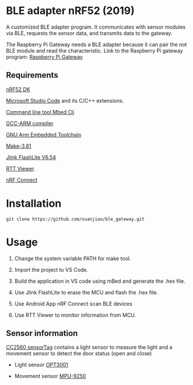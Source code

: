 ﻿# BLE adapter nRF52 (2019)

A customized BLE adapter program. It communicates with sensor modules via BLE, requests the sensor data, and transmits data to the gateway.

The Raspberry Pi Gateway needs a BLE adapter because it can pair the not BLE module and read the characteristic. Link to the Raspberry Pi gateway program: [Raspberry Pi Gateway](https://github.com/xuanjiao/ble_gateway)


## Requirements

[nRF52 DK](https://www.nordicsemi.com/Software-and-Tools/Development-Kits/nRF52-DK)

[Microsoft Studio Code](https://code.visualstudio.com/) and its C/C++ extensions.

[Command line tool Mbed Cli](https://github.com/ARMmbed/mbed-cli/blob/1.8.3/README.md) 

[GCC-ARM compiler](https://developer.arm.com/tools-and-software/open-source-software/developer-tools/gnu-toolchain/gnu-rm/downloads)

[GNU Arm Embedded Toolchain](https://developer.arm.com/tools-and-software/open-source-software/developer-tools/gnu-toolchain/gnu-rm) 
 
[Make-3.81](https://sourceforge.net/projects/gnuwin32/files/make/3.81/) 

[Jlink FlashLite V6.54](https://www.segger.com/products/debug-probes/j-link/technology/flash-download/)

[RTT Viewer](https://www.segger.com/products/debug-probes/j-link/tools/rtt-viewer/).

[nRF Connect](https://www.nordicsemi.com/Software-and-tools/Development-Tools/nRF-Connect-for-mobile)

# Installation
```
git clone https://github.com/xuanjiao/ble_gateway.git
```

# Usage

1.  Change the system variable PATH for make tool.

2.  Import the project to VS Code.

3. Build the application in VS code using mBed and generate the .hex file.

4. Use Jlink FlashLite to erase the MCU and flash the .hex file.

5. Use Android App nRF Connect scan BLE devices

6.  Use RTT Viewer to monitor information from MCU.


## Sensor information

[CC2560 sensorTag](https://processors.wiki.ti.com/index.php/CC2650_SensorTag_User's_Guide)
contains a light sensor to measure the light and a movement sensor to detect the door status (open and close)

-   Light sensor [OPT3001](http://www.ti.com/lit/ds/symlink/opt3001.pdf)

-   Movement sensor [MPU-9250](https://invensense.tdk.com/products/motion-tracking/9-axis/mpu-9250/)


